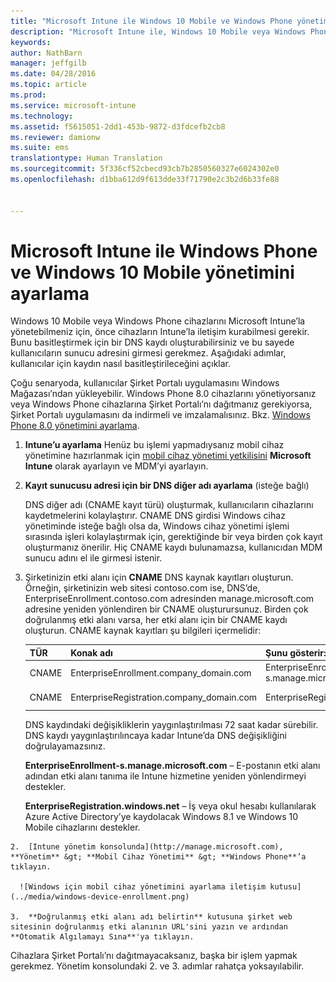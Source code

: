 ```yaml
---
title: "Microsoft Intune ile Windows 10 Mobile ve Windows Phone yönetimini ayarlama | Microsoft Intune"
description: "Microsoft Intune ile, Windows 10 Mobile veya Windows Phone cihazları için mobil cihaz yönetimini (MDM) etkinleştirin."
keywords: 
author: NathBarn
manager: jeffgilb
ms.date: 04/28/2016
ms.topic: article
ms.prod: 
ms.service: microsoft-intune
ms.technology: 
ms.assetid: f5615051-2dd1-453b-9872-d3fdcefb2cb8
ms.reviewer: damionw
ms.suite: ems
translationtype: Human Translation
ms.sourcegitcommit: 5f336cf52cbecd93cb7b2850560327e6024302e0
ms.openlocfilehash: d1bba612d9f613dde33f71790e2c3b2d6b33fe88


---
```



# Microsoft Intune ile Windows Phone ve Windows 10 Mobile yönetimini ayarlama
Windows 10 Mobile veya Windows Phone cihazlarını Microsoft Intune’la yönetebilmeniz için, önce cihazların Intune’la iletişim kurabilmesi gerekir. Bunu basitleştirmek için bir DNS kaydı oluşturabilirsiniz ve bu sayede kullanıcıların sunucu adresini girmesi gerekmez. Aşağıdaki adımlar, kullanıcılar için kaydın nasıl basitleştirileceğini açıklar.  

Çoğu senaryoda, kullanıcılar Şirket Portalı uygulamasını Windows Mağazası’ndan yükleyebilir. Windows Phone 8.0 cihazlarını yönetiyorsanız veya Windows Phone cihazlarına Şirket Portalı’nı dağıtmanız gerekiyorsa, Şirket Portalı uygulamasını da indirmeli ve imzalamalısınız. Bkz. [Windows Phone 8.0 yönetimini ayarlama](set-up-windows-phone-8.0-management-with-microsoft-intune.md).

1.  **Intune’u ayarlama** Henüz bu işlemi yapmadıysanız mobil cihaz yönetimine hazırlanmak için [mobil cihaz yönetimi yetkilisini](get-ready-to-enroll-devices-in-microsoft-intune.md#set-mobile-device-management-authority) **Microsoft Intune** olarak ayarlayın ve MDM’yi ayarlayın.

2.  **Kayıt sunucusu adresi için bir DNS diğer adı ayarlama** (isteğe bağlı)

    DNS diğer adı (CNAME kayıt türü) oluşturmak, kullanıcıların cihazlarını kaydetmelerini kolaylaştırır. CNAME DNS girdisi Windows cihaz yönetiminde isteğe bağlı olsa da, Windows cihaz yönetimi işlemi sırasında işleri kolaylaştırmak için, gerektiğinde bir veya birden çok kayıt oluşturmanız önerilir. Hiç CNAME kaydı bulunamazsa, kullanıcıdan MDM sunucu adını el ile girmesi istenir.

  1.  Şirketinizin etki alanı için **CNAME** DNS kaynak kayıtları oluşturun. Örneğin, şirketinizin web sitesi contoso.com ise, DNS’de, EnterpriseEnrollment.contoso.com adresinden manage.microsoft.com adresine yeniden yönlendiren bir CNAME oluşturursunuz. Birden çok doğrulanmış etki alanı varsa, her etki alanı için bir CNAME kaydı oluşturun. CNAME kaynak kayıtları şu bilgileri içermelidir:

      |TÜR|Konak adı|Şunu gösterir:|TTL|
      |--------|-------------|-------------|-------|
      |CNAME|EnterpriseEnrollment.company_domain.com|EnterpriseEnrollment-s.manage.microsoft.com |1 Saat|
      |CNAME|EnterpriseRegistration.company_domain.com|EnterpriseRegistration.windows.net|1 Saat|

      DNS kaydındaki değişikliklerin yaygınlaştırılması 72 saat kadar sürebilir. DNS kaydı yaygınlaştırılıncaya kadar Intune’da DNS değişikliğini doğrulayamazsınız.

      **EnterpriseEnrollment-s.manage.microsoft.com** – E-postanın etki alanı adından etki alanı tanıma ile Intune hizmetine yeniden yönlendirmeyi destekler.

      **EnterpriseRegistration.windows.net** – İş veya okul hesabı kullanılarak Azure Active Directory’ye kaydolacak Windows 8.1 ve Windows 10 Mobile cihazlarını destekler.

    2.  [Intune yönetim konsolunda](http://manage.microsoft.com), **Yönetim** &gt; **Mobil Cihaz Yönetimi** &gt; **Windows Phone**’a tıklayın.

      ![Windows için mobil cihaz yönetimini ayarlama iletişim kutusu](../media/windows-device-enrollment.png)

    3.  **Doğrulanmış etki alanı adı belirtin** kutusuna şirket web sitesinin doğrulanmış etki alanının URL'sini yazın ve ardından **Otomatik Algılamayı Sına**'ya tıklayın.



Cihazlara Şirket Portalı’nı dağıtmayacaksanız, başka bir işlem yapmak gerekmez.  Yönetim konsolundaki 2. ve 3. adımlar rahatça yoksayılabilir.



<!--HONumber=Jul16_HO3-->



